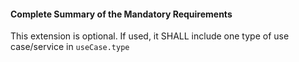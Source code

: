 #### Complete Summary of the Mandatory Requirements

This extension is optional. If used, it SHALL include one type of use case/service in `useCase.type`
